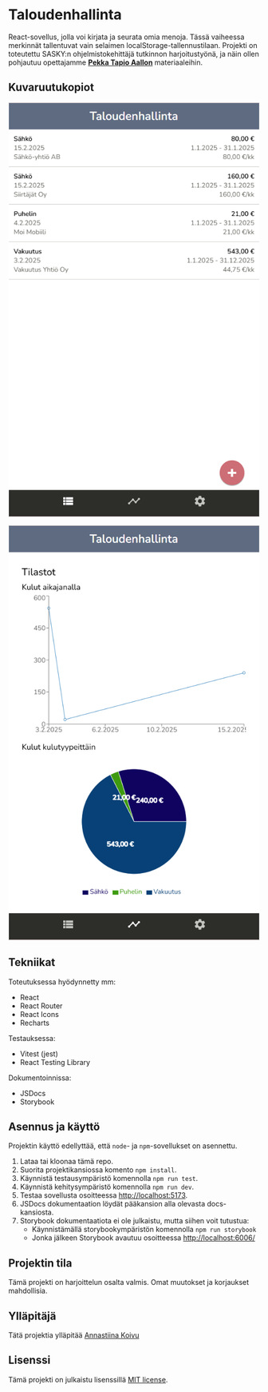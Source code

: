 # Taloudenhallinta

React-sovellus, jolla voi kirjata ja seurata omia menoja. Tässä vaiheessa merkinnät tallentuvat vain selaimen localStorage-tallennustilaan.
Projekti on toteutettu SASKY:n ohjelmistokehittäjä tutkinnon harjoitustyönä, ja näin ollen pohjautuu opettajamme [**Pekka Tapio Aallon**](https://github.com/pekkatapio) materiaaleihin.

## Kuvaruutukopiot

![Pääsivu](/screenshot1.png?raw=true)

![Tilastosivu](/screenshot2.png?raw=true)

## Tekniikat

Toteutuksessa hyödynnetty mm:
- React
- React Router
- React Icons
- Recharts

Testauksessa:
- Vitest (jest)
- React Testing Library

Dokumentoinnissa:
- JSDocs
- Storybook

## Asennus ja käyttö

Projektin käyttö edellyttää, että `node`- ja `npm`-sovellukset on asennettu.

1. Lataa tai kloonaa tämä repo.
2. Suorita projektikansiossa komento `npm install`.
3. Käynnistä testausympäristö komennolla `npm run test`.
4. Käynnistä kehitysympäristö komennolla `npm run dev`. 
5. Testaa sovellusta osoitteessa [http://localhost:5173](http://localhost:5173).
6. JSDocs dokumentaation löydät pääkansion alla olevasta docs-kansiosta.
7. Storybook dokumentaatiota ei ole julkaistu, mutta siihen voit tutustua:
   - Käynnistämällä storybookympäristön komennolla `npm run storybook`
   - Jonka jälkeen Storybook avautuu osoitteessa [http://localhost:6006/](http://localhost:6006/)

## Projektin tila

Tämä projekti on harjoittelun osalta valmis. Omat muutokset ja korjaukset mahdollisia.

## Ylläpitäjä

Tätä projektia ylläpitää [Annastiina Koivu](https://github.com/4nsu)

## Lisenssi

Tämä projekti on julkaistu lisenssillä [MIT license](LICENSE).
